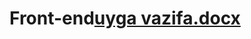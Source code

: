 # Front-end[uyga vazifa.docx](https://github.com/Azizbek1516/Front-end/files/10994213/uyga.vazifa.docx)
